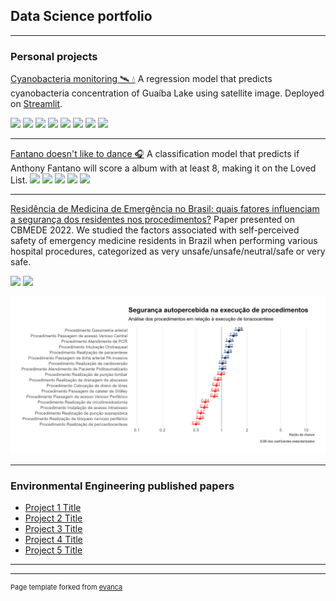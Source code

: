 ## Data Science portfolio

---

### Personal projects

[Cyanobacteria monitoring 
🛰️ 💧](https://github.com/danielbrito91/cyanobacteria-monitoring)
A regression model that predicts cyanobacteria concentration of Guaíba Lake using satellite image. Deployed on [Streamlit](https://danielbrito91-cyanobacteria-monitoring-app-q9d98u.streamlit.app/).

[![](https://img.shields.io/badge/Python-white?logo=Python)](#) [![](https://img.shields.io/badge/Jupyter-white?logo=Jupyter)](#) [![](https://img.shields.io/badge/Plotly-gray?logo=plotly)](#) [![](https://img.shields.io/badge/Scikit_learn-white?logo=scikitlearn)](#) [![](https://img.shields.io/badge/Streamlit-white?logo=streamlit)](#) [![](https://img.shields.io/badge/Amazon_S3-white?logo=amazons3)](#) [![](https://img.shields.io/badge/Pandas-gray?logo=pandas)](#) [![](https://img.shields.io/badge/Google_Earth_Engine-white?logo=googleearthengine)](#)

---
[Fantano doesn't like to dance 🎧](https://danielbrito.netlify.app/post/2021-07-24-fantano-doesn-t-like-to-dance-a-classification-model-on-needle-drop-s-reviews/)
A classification model that predicts if Anthony Fantano will score a album with at least 8, making it on the Loved List.
[![](https://img.shields.io/badge/Python-white?logo=Python)](#) [![](https://img.shields.io/badge/R-gray?logo=r)](#) [![](https://img.shields.io/badge/Tidyverse-gray?logo=tidyverse)](#) [![](https://img.shields.io/badge/Scikit_learn-white?logo=scikitlearn)](#) [![](https://img.shields.io/badge/Pandas-gray?logo=pandas)](#)

---
[Residência de Medicina de Emergência no Brasil: quais fatores influenciam a segurança dos residentes nos procedimentos?](https://github.com/danielbrito91/resemer)
Paper presented on CBMEDE 2022. We studied the factors associated with self-perceived safety of emergency medicine residents in Brazil when performing various hospital procedures, categorized as very unsafe/unsafe/neutral/safe or very safe.

[![](https://img.shields.io/badge/Python-white?logo=Python)](#) [![](https://img.shields.io/badge/R-gray?logo=r)](#)

<img src="images/procedimentos.png?raw=true"/>

---

### Environmental Engineering published papers

- [Project 1 Title](http://example.com/)
- [Project 2 Title](http://example.com/)
- [Project 3 Title](http://example.com/)
- [Project 4 Title](http://example.com/)
- [Project 5 Title](http://example.com/)

---




---
<p style="font-size:11px">Page template forked from <a href="https://github.com/evanca/quick-portfolio">evanca</a></p>
<!-- Remove above link if you don't want to attibute -->
